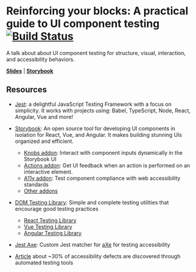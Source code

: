 # Reinforcing your blocks: A practical guide to UI component testing [![Build Status](https://travis-ci.org/diego-codes/ui-component-testing-talk.svg?branch=master)](https://travis-ci.org/diego-codes/ui-component-testing-talk)

A talk about about UI component testing for structure, visual, interaction, and accessibility behaviors. 

[**Slides**](slides/ui-testing-talk-slides.pdf) | [**Storybook**](https://diego-codes.github.io/ui-component-testing-talk/)

## Resources
- [Jest](https://jestjs.io/): a delightful JavaScript Testing Framework with a focus on simplicity. It works with projects using: Babel, TypeScript, Node, React, Angular, Vue and more!

- [Storybook](https://storybook.js.org/): An open source tool for developing UI components in isolation for React, Vue, and Angular. It makes building stunning UIs organized and efficient.
  - [Knobs addon](https://github.com/storybooks/storybook/tree/master/addons/knobs): Interact with component inputs dynamically in the Storybook UI
  - [Actions addon](https://github.com/storybooks/storybook/tree/master/addons/actions): Get UI feedback when an action is performed on an interactive element. 
  - [A11y addon](https://github.com/storybooks/storybook/tree/master/addons/a11y): Test component compliance with web accessibility standards
  - [Other addons](https://storybook.js.org/addons/)

- [DOM Testing Library](https://testing-library.com/): Simple and complete testing utilities that encourage good testing practices
  - [React Testing Library](https://testing-library.com/react)
  - [Vue Testing Library](https://testing-library.com/vue)
  - [Angular Testing Library](https://testing-library.com/angular)

- [Jest Axe](https://github.com/nickcolley/jest-axe): Custom Jest matcher for [aXe](https://github.com/dequelabs/axe-core) for testing accessibility

- [Article](https://accessibility.blog.gov.uk/2017/02/24/what-we-found-when-we-tested-tools-on-the-worlds-least-accessible-webpage/) about ~30% of accessibility defects are discovered through automated testing tools